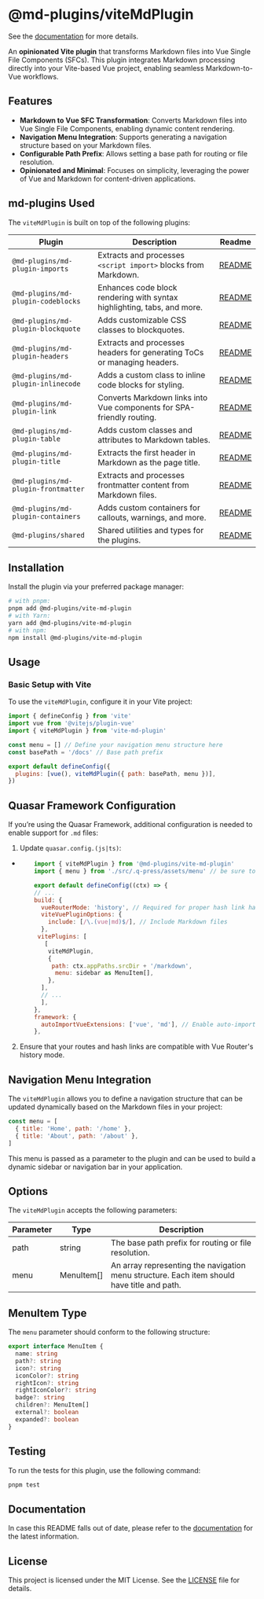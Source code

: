 # @md-plugins/viteMdPlugin

See the [documentation](https://md-plugins.netlify.app/vite-plugins/vite-md-plugin/overview) for more details.

An **opinionated Vite plugin** that transforms Markdown files into Vue Single File Components (SFCs). This plugin integrates Markdown processing directly into your Vite-based Vue project, enabling seamless Markdown-to-Vue workflows.

## Features

- **Markdown to Vue SFC Transformation**: Converts Markdown files into Vue Single File Components, enabling dynamic content rendering.
- **Navigation Menu Integration**: Supports generating a navigation structure based on your Markdown files.
- **Configurable Path Prefix**: Allows setting a base path for routing or file resolution.
- **Opinionated and Minimal**: Focuses on simplicity, leveraging the power of Vue and Markdown for content-driven applications.

## md-plugins Used

The `viteMdPlugin` is built on top of the following plugins:

| Plugin                              | Description                                                             | Readme                                             |
| ----------------------------------- | ----------------------------------------------------------------------- | -------------------------------------------------- |
| `@md-plugins/md-plugin-imports`     | Extracts and processes `<script import>` blocks from Markdown.          | [README](packages/md-plugin-imports/README.md)     |
| `@md-plugins/md-plugin-codeblocks`  | Enhances code block rendering with syntax highlighting, tabs, and more. | [README](packages/md-plugin-codeblocks/README.md)  |
| `@md-plugins/md-plugin-blockquote`  | Adds customizable CSS classes to blockquotes.                           | [README](packages/md-plugin-blockquote/README.md)  |
| `@md-plugins/md-plugin-headers`     | Extracts and processes headers for generating ToCs or managing headers. | [README](packages/md-plugin-headers/README.md)     |
| `@md-plugins/md-plugin-inlinecode`  | Adds a custom class to inline code blocks for styling.                  | [README](packages/md-plugin-inlinecode/README.md)  |
| `@md-plugins/md-plugin-link`        | Converts Markdown links into Vue components for SPA-friendly routing.   | [README](packages/md-plugin-link/README.md)        |
| `@md-plugins/md-plugin-table`       | Adds custom classes and attributes to Markdown tables.                  | [README](packages/md-plugin-table/README.md)       |
| `@md-plugins/md-plugin-title`       | Extracts the first header in Markdown as the page title.                | [README](packages/md-plugin-title/README.md)       |
| `@md-plugins/md-plugin-frontmatter` | Extracts and processes frontmatter content from Markdown files.         | [README](packages/md-plugin-frontmatter/README.md) |
| `@md-plugins/md-plugin-containers`  | Adds custom containers for callouts, warnings, and more.                | [README](packages/md-plugin-containers/README.md)  |
| `@md-plugins/shared`                | Shared utilities and types for the plugins.                             | [README](packages/shared/README.md)                |

## Installation

Install the plugin via your preferred package manager:

```bash
# with pnpm:
pnpm add @md-plugins/vite-md-plugin
# with Yarn:
yarn add @md-plugins/vite-md-plugin
# with npm:
npm install @md-plugins/vite-md-plugin
```

## Usage

### Basic Setup with Vite

To use the `viteMdPlugin`, configure it in your Vite project:

```js
import { defineConfig } from 'vite'
import vue from '@vitejs/plugin-vue'
import { viteMdPlugin } from 'vite-md-plugin'

const menu = [] // Define your navigation menu structure here
const basePath = '/docs' // Base path prefix

export default defineConfig({
  plugins: [vue(), viteMdPlugin({ path: basePath, menu })],
})
```

## Quasar Framework Configuration

If you’re using the Quasar Framework, additional configuration is needed to enable support for `.md` files:

1. Update `quasar.config.(js|ts)`:

- ```js
      import { viteMdPlugin } from '@md-plugins/vite-md-plugin'
      import { menu } from './src/.q-press/assets/menu' // be sure to create this file

      export default defineConfig((ctx) => {
      // ...
      build: {
        vueRouterMode: 'history', // Required for proper hash link handling
        viteVuePluginOptions: {
          include: [/\.(vue|md)$/], // Include Markdown files
        },
       vitePlugins: [
         [
          viteMdPlugin,
          {
           path: ctx.appPaths.srcDir + '/markdown',
            menu: sidebar as MenuItem[],
          },
        ],
        // ...
        ],
      },
      framework: {
        autoImportVueExtensions: ['vue', 'md'], // Enable auto-import for Markdown extensions
      },
  ```

2. Ensure that your routes and hash links are compatible with Vue Router's history mode.

## Navigation Menu Integration

The `viteMdPlugin` allows you to define a navigation structure that can be updated dynamically based on the Markdown files in your project:

```js
const menu = [
  { title: 'Home', path: '/home' },
  { title: 'About', path: '/about' },
]
```

This menu is passed as a parameter to the plugin and can be used to build a dynamic sidebar or navigation bar in your application.

## Options

The `viteMdPlugin` accepts the following parameters:

| Parameter | Type       | Description                                                                                |
| --------- | ---------- | ------------------------------------------------------------------------------------------ |
| path      | string     | The base path prefix for routing or file resolution.                                       |
| menu      | MenuItem[] | An array representing the navigation menu structure. Each item should have title and path. |

## MenuItem Type

The `menu` parameter should conform to the following structure:

```ts
export interface MenuItem {
  name: string
  path?: string
  icon?: string
  iconColor?: string
  rightIcon?: string
  rightIconColor?: string
  badge?: string
  children?: MenuItem[]
  external?: boolean
  expanded?: boolean
}
```

## Testing

To run the tests for this plugin, use the following command:

```bash
pnpm test
```

## Documentation

In case this README falls out of date, please refer to the [documentation](https://md-plugins.netlify.app/vite-plugins/vite-md-plugin/overview) for the latest information.

## License

This project is licensed under the MIT License. See the [LICENSE](LICENSE.md) file for details.
